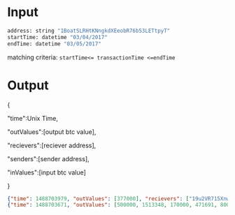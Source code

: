 # Input


```python
address: string "1BoatSLRHtKNngkdXEeobR76b53LETtpyT"
startTime: datetime "03/04/2017"
endTime: datetime "03/05/2017"
```


matching criteria: `startTime<= transactionTime <=endTime` 


# Output
{ 

  "time":Unix Time, 

  "outValues":[output btc value], 
  
  "recievers":[reciever address], 
  
  "senders":[sender address], 
  
  "inValues":[input btc value]
  
}
```json
{"time": 1488703979, "outValues": [377000], "recievers": ["19u2VR715Xnwq9K9r29fd2oaGm4quzKrLR"], "senders": ["1BoatSLRHtKNngkdXEeobR76b53LETtpyT"], "inValues": [500000]}
{"time": 1488703671, "outValues": [500000, 1513348, 170000, 471691, 80000, 500000], "recievers": ["1BoatSLRHtKNngkdXEeobR76b53LETtpyT", "3JJ2eTQ1N8Jze3cDjmPXiKWutGkJoD6iBZ", "1GDcVtyioe1WBtMGVy91YfM7BwL639DaVL", "1MFUErzUdqG9b5XzARusxf5jYCdgDKwvmh", "33Vcr5EgTCsr7jnnLNmFiQ3zZ3foQTKftS", "1FWnPWQhkqWgwKZFzmMgSfTx2TgTgpBucQ"], "senders": ["3G9xSjGGqpGoBiyP4QJc4LDZYBVBJ84rq5", "39btywUWnh1HSW78dxQQpk83RHCw947U88", "3B1wYBAWnmfpQU6U37E9p3x1MuVcP28TZQ", "3PeuSaEKJNq9hpmnGz59GJxt9jof1XDVmS"], "inValues": [76000, 105697, 439209, 2802244]}

```

